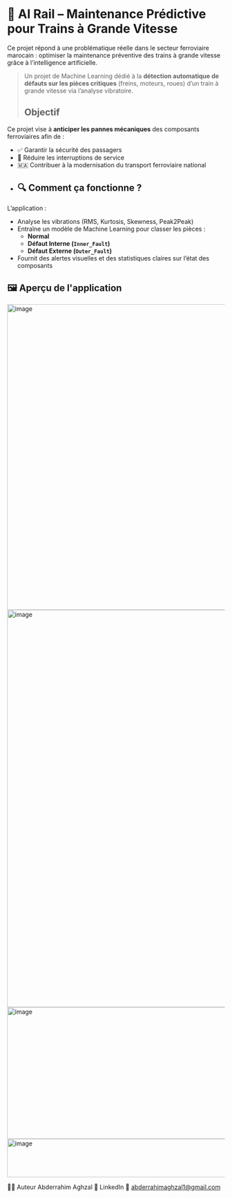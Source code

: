 # 🚆 AI Rail – Maintenance Prédictive pour Trains à Grande Vitesse

Ce projet répond à une problématique réelle dans le secteur ferroviaire marocain :
optimiser la maintenance préventive des trains à grande vitesse grâce à l’intelligence artificielle.

> Un projet de Machine Learning dédié à la **détection automatique de défauts sur les pièces critiques** (freins, moteurs, roues) d’un train à grande vitesse via l’analyse vibratoire.
> ##  Objectif
Ce projet vise à **anticiper les pannes mécaniques** des composants ferroviaires afin de :

- ✅ Garantir la sécurité des passagers
- 🚧 Réduire les interruptions de service
- 🇲🇦 Contribuer à la modernisation du transport ferroviaire national
- ## 🔍 Comment ça fonctionne ?

L’application :

- Analyse les vibrations (RMS, Kurtosis, Skewness, Peak2Peak)
- Entraîne un modèle de Machine Learning pour classer les pièces :
  - **Normal**
  - **Défaut Interne (`Inner_Fault`)**
  - **Défaut Externe (`Outer_Fault`)**
- Fournit des alertes visuelles et des statistiques claires sur l’état des composants

## 🖼️ Aperçu de l'application
<img width="2559" height="708" alt="image" src="https://github.com/user-attachments/assets/ca5e4aeb-da39-486d-b250-a75b6592da77" />
<img width="1156" height="920" alt="image" src="https://github.com/user-attachments/assets/9494d6db-a7d7-49f0-9df6-61b4cea55aec" />
<img width="1106" height="305" alt="image" src="https://github.com/user-attachments/assets/c7edc798-760d-482c-aa90-46f70eb1d321" />
<img width="1074" height="89" alt="image" src="https://github.com/user-attachments/assets/f0f7e9a0-f01b-48d5-b579-90978de832ef" />





👨‍💻 Auteur
Abderrahim Aghzal
🔗 LinkedIn
📧 abderrahimaghzal1@gmail.com
